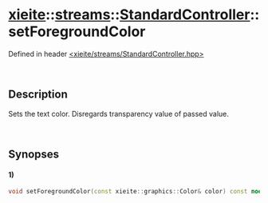 # [xieite](../../../../../xieite.md)\:\:[streams](../../../../../streams.md)\:\:[StandardController](../../../StandardController.md)\:\:setForegroundColor
Defined in header [<xieite/streams/StandardController.hpp>](../../../../../../include/xieite/streams/StandardController.hpp)

&nbsp;

## Description
Sets the text color. Disregards transparency value of passed value.

&nbsp;

## Synopses
#### 1)
```cpp
void setForegroundColor(const xieite::graphics::Color& color) const noexcept;
```
